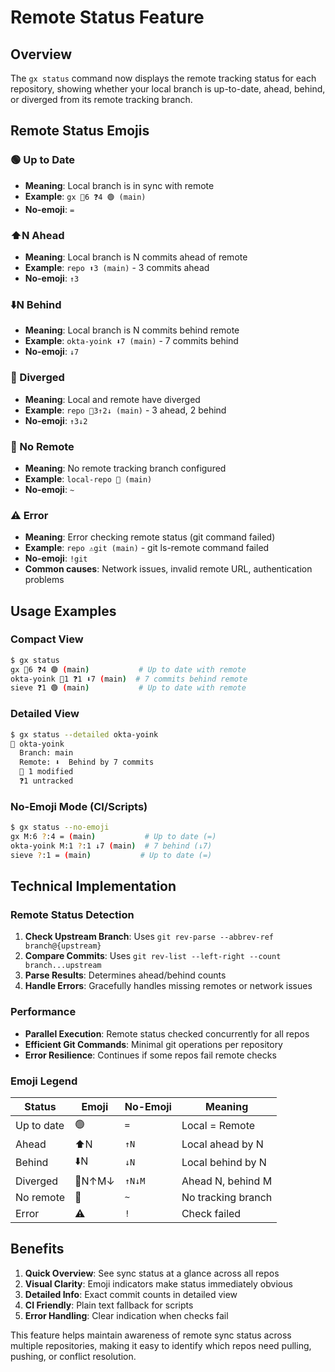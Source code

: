 # Remote Status Feature

## Overview

The `gx status` command now displays the remote tracking status for each repository, showing whether your local branch is up-to-date, ahead, behind, or diverged from its remote tracking branch.

## Remote Status Emojis

### 🟢 Up to Date
- **Meaning**: Local branch is in sync with remote
- **Example**: `gx 📝6 ❓4 🟢 (main)`
- **No-emoji**: `=`

### ⬆️N Ahead
- **Meaning**: Local branch is N commits ahead of remote
- **Example**: `repo ⬆️3 (main)` - 3 commits ahead
- **No-emoji**: `↑3`

### ⬇️N Behind
- **Meaning**: Local branch is N commits behind remote
- **Example**: `okta-yoink ⬇️7 (main)` - 7 commits behind
- **No-emoji**: `↓7`

### 🔀 Diverged
- **Meaning**: Local and remote have diverged
- **Example**: `repo 🔀3↑2↓ (main)` - 3 ahead, 2 behind
- **No-emoji**: `↑3↓2`

### 📍 No Remote
- **Meaning**: No remote tracking branch configured
- **Example**: `local-repo 📍 (main)`
- **No-emoji**: `~`

### ⚠️ Error
- **Meaning**: Error checking remote status (git command failed)
- **Example**: `repo ⚠️git (main)` - git ls-remote command failed
- **No-emoji**: `!git`
- **Common causes**: Network issues, invalid remote URL, authentication problems

## Usage Examples

### Compact View
```bash
$ gx status
gx 📝6 ❓4 🟢 (main)           # Up to date with remote
okta-yoink 📝1 ❓1 ⬇️7 (main)  # 7 commits behind remote
sieve ❓1 🟢 (main)           # Up to date with remote
```

### Detailed View
```bash
$ gx status --detailed okta-yoink
📁 okta-yoink
  Branch: main
  Remote: ⬇️  Behind by 7 commits
  📝 1 modified
  ❓1 untracked
```

### No-Emoji Mode (CI/Scripts)
```bash
$ gx status --no-emoji
gx M:6 ?:4 = (main)           # Up to date (=)
okta-yoink M:1 ?:1 ↓7 (main)  # 7 behind (↓7)
sieve ?:1 = (main)           # Up to date (=)
```

## Technical Implementation

### Remote Status Detection
1. **Check Upstream Branch**: Uses `git rev-parse --abbrev-ref branch@{upstream}`
2. **Compare Commits**: Uses `git rev-list --left-right --count branch...upstream`
3. **Parse Results**: Determines ahead/behind counts
4. **Handle Errors**: Gracefully handles missing remotes or network issues

### Performance
- **Parallel Execution**: Remote status checked concurrently for all repos
- **Efficient Git Commands**: Minimal git operations per repository
- **Error Resilience**: Continues if some repos fail remote checks

### Emoji Legend
| Status | Emoji | No-Emoji | Meaning |
|--------|-------|----------|---------|
| Up to date | 🟢 | `=` | Local = Remote |
| Ahead | ⬆️N | `↑N` | Local ahead by N |
| Behind | ⬇️N | `↓N` | Local behind by N |
| Diverged | 🔀N↑M↓ | `↑N↓M` | Ahead N, behind M |
| No remote | 📍 | `~` | No tracking branch |
| Error | ⚠️ | `!` | Check failed |

## Benefits

1. **Quick Overview**: See sync status at a glance across all repos
2. **Visual Clarity**: Emoji indicators make status immediately obvious
3. **Detailed Info**: Exact commit counts in detailed view
4. **CI Friendly**: Plain text fallback for scripts
5. **Error Handling**: Clear indication when checks fail

This feature helps maintain awareness of remote sync status across multiple repositories, making it easy to identify which repos need pulling, pushing, or conflict resolution.